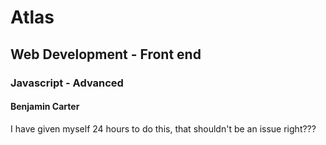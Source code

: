 # Atlas

## Web Development - Front end

### Javascript - Advanced

#### Benjamin Carter


I have given myself 24 hours to do this, that shouldn't be an issue right??? 
